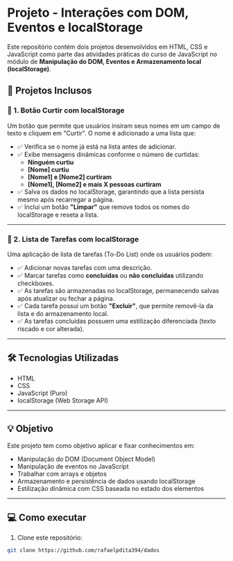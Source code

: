 # Projeto - Interações com DOM, Eventos e localStorage

Este repositório contém dois projetos desenvolvidos em HTML, CSS e JavaScript como parte das atividades práticas do curso de JavaScript no módulo de **Manipulação do DOM, Eventos e Armazenamento local (localStorage)**.

## 🚀 Projetos Inclusos

### 🔸 1. Botão Curtir com localStorage

Um botão que permite que usuários insiram seus nomes em um campo de texto e cliquem em "Curtir". O nome é adicionado a uma lista que:

- ✅ Verifica se o nome já está na lista antes de adicionar.
- ✅ Exibe mensagens dinâmicas conforme o número de curtidas:
  - **Ninguém curtiu**
  - **[Nome] curtiu**
  - **[Nome1] e [Nome2] curtiram**
  - **[Nome1], [Nome2] e mais X pessoas curtiram**
- ✅ Salva os dados no localStorage, garantindo que a lista persista mesmo após recarregar a página.
- ✅ Inclui um botão **"Limpar"** que remove todos os nomes do localStorage e reseta a lista.

---

### 🔸 2. Lista de Tarefas com localStorage

Uma aplicação de lista de tarefas (To-Do List) onde os usuários podem:

- ✅ Adicionar novas tarefas com uma descrição.
- ✅ Marcar tarefas como **concluídas** ou **não concluídas** utilizando checkboxes.
- ✅ As tarefas são armazenadas no localStorage, permanecendo salvas após atualizar ou fechar a página.
- ✅ Cada tarefa possui um botão **"Excluir"**, que permite removê-la da lista e do armazenamento local.
- ✅ As tarefas concluídas possuem uma estilização diferenciada (texto riscado e cor alterada).

---

## 🛠️ Tecnologias Utilizadas

- HTML
- CSS
- JavaScript (Puro)
- localStorage (Web Storage API)

---

## 💡 Objetivo

Este projeto tem como objetivo aplicar e fixar conhecimentos em:

- Manipulação do DOM (Document Object Model)
- Manipulação de eventos no JavaScript
- Trabalhar com arrays e objetos
- Armazenamento e persistência de dados usando localStorage
- Estilização dinâmica com CSS baseada no estado dos elementos

---

## 💻 Como executar

1. Clone este repositório:
```bash
git clone https://github.com/rafaelpdita394/dados

